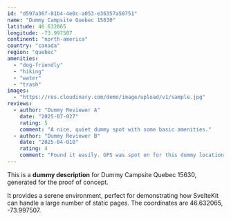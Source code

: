 ```yaml
---
id: "d597a36f-81b4-4e0c-a053-e36357a50751"
name: "Dummy Campsite Quebec 15630"
latitude: 46.632065
longitude: -73.997507
continent: "north-america"
country: "canada"
region: "quebec"
amenities:
  - "dog-friendly"
  - "hiking"
  - "water"
  - "trash"
images:
  - "https://res.cloudinary.com/demo/image/upload/v1/sample.jpg"
reviews:
  - author: "Dummy Reviewer A"
    date: "2025-07-027"
    rating: 5
    comment: "A nice, quiet dummy spot with some basic amenities."
  - author: "Dummy Reviewer B"
    date: "2025-04-010"
    rating: 4
    comment: "Found it easily. GPS was spot on for this dummy location."
---
```


This is a **dummy description** for Dummy Campsite Quebec 15630, generated for the proof of concept.

It provides a serene environment, perfect for demonstrating how SvelteKit can handle a large number of static pages. The coordinates are 46.632065, -73.997507.
